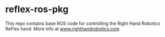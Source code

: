 reflex-ros-pkg
==============

This repo contains base ROS code for controlling the Right Hand Robotics ReFlex hand. More info at www.righthandrobotics.com

